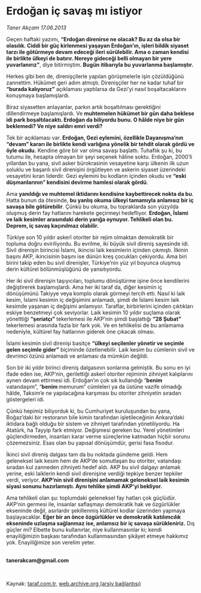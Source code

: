 # Erdoğan iç savaş mı istiyor

*Taner Akçam 17.06.2013*

<div class="yazi"><p>Geçen haftaki yazımı, <b>“Erdoğan direnirse ne olacak? Bu az da olsa bir olasılık. Ciddi bir güç kirlenmesi yaşayan Erdoğan’ın, işleri bildik siyaset tarzı ile götürmeye devam edeceği ileri sürülebilir. Ama o zaman kendisi ile birlikte ülkeyi de batırır. Nereye gideceği belli olmayan bir yere yuvarlanırız”</b>, diye bitirmiştim<b>. Bugün itibarıyla bu yuvarlanma başlamıştır.</b></p>
<p>Herkes gibi ben de, direnişçilerle yapılan görüşmelerle işin çözüldüğünü zannettim. Hükümet geri adım atmıştı. Direnişçiler her ne kadar tuhaf bir <b>“burada kalıyoruz”</b> açıklaması yaptılarsa da Gezi’yi nasıl boşaltacaklarını konuşmaya başlamışlardı.</p>
<p>Biraz siyasetten anlayanlar, parkın artık boşaltılması gerektiğini dillendirmeye başlamışlardı. Ve <b>muhtemelen hükümet bir gün daha beklese idi park boşaltılacaktı. Erdoğan da biliyordu bunu. O hâlde niye bir gün beklemedi? Ve niye saldırı emri verdi?</b></p>
<p>Tek bir açıklaması var. <b>Erdoğan, Gezi eylemini, özellikle Dayanışma’nın “devam” kararı ile birlikte kendi varlığına yönelik bir tehdit olarak gördü ve öyle okudu.</b> Kendine göre bir var olma savaşı başlattı. Tuhaflık şu ki, bu tutumu ile, hesapta olmayan bir şeyi seçenek hâline soktu. Erdoğan, 2000’li yıllardan bu yana, sivil asker bürokrasinin vesayetine karşı ülkenin ilk uzun soluklu ve başarılı sivil direnişini örgütleyen ve askerin siyaset üzerindeki vesayetini kıran liderdir. Gezi eylemini bu kodların içinden okudu ve <b>“eski düşmanlarının” kendisini devirme hamlesi olarak gördü</b>.</p>
<p>Ama <b>yanıldığı ve muhtemel iktidarını kendisine kaybettirecek nokta da bu</b>.<b> </b>Hatta bunun da ötesinde, <b>bu yanlış okuma ülkeyi tamamıyla anlamsız bir iç savaşa bile götürebilir</b>. Çünkü bu okuma, bu topraklarda son yüzyılda oluşmuş derin fay hatlarını harekete geçirmeyi hedefliyor. <b>Erdoğan, İslami ve laik kesimler arasındaki derin yarığa oynuyor. Tehlikeli olan bu. Deprem, iç savaş kaçınılmaz olabilir.</b></p>
<p>Türkiye son 10 yıldır askerî otoriter bir rejim olmaktan demokratik bir topluma doğru eviriliyordu. Bu evrilme, iki büyük sivil direniş sayesinde idi. Sivil direnişin birincisi İslami, ikincisi laik kesimlerin içinden çıkmıştı. İlkinin başını AKP, ikincisinin başını ise dünün kreş çocukları çekiyordu. Ama biri birini takip eden bu sivil direnişler, Türkiye’nin yüz yıl boyunca oluşmuş derin kültürel bölünmüşlüğünü de yansıtıyordu.</p>
<p>Her iki sivil direnişin taşıyıcıları, toplumu dönüştürme işine önce kendilerini değiştirerek başlamışlardı. Ama her iki taraf da, diğer kesimin iç dönüşümünü Takiyye veya komplo olarak görmeyi tercih etti. Nasıl ki laik kesim, İslami kesimin iç değişimini anlamadı, şimdi de İslami kesim laik kesimde yaşanan iç değişimi anlamıyor. Taraflar, birbirlerini içinden çıktıkları eskiye benzetmeyi çok seviyorlar. Laik kesimin 10 yıldır suçlama olarak yönelttiği <b>“şeriatçı”</b> tekerlemesi ile AKP’nin şimdi başlattığı <b>“28 Şubat”</b> tekerlemesi arasında fazla bir fark yok. Ve en tehlikelisi de bu anlamama nedeniyle, kültürel fay hatlarının giderek öne çıkacak olması.</p>
<p>İslami kesimin sivil direnişi basitçe <b>“ülkeyi seçilenler yönetir ve seçimle gelen seçimle gider”</b> biçiminde özetlenebilir. Laik kesim bu cümlenin sivil ve devrimci özünü anlamadı ve anlaması da mümkün değildi.</p>
<p>Son bir iki yıldır birinci direniş dalgasının sonlarına gelmiştik. Bu sonu en iyi ifade eden ise, AKP’nin, gerilettiği askerî otoriter rejiminin zihniyet kalıplarını aynen devam ettirmesi idi. Erdoğan’ın çok sık kullandığı “<b>benim</b> vatandaşım”, “<b>benim </b>memurum” cümleleri ya da üstüne vazife olmadığı hâlde, Taksim’e ne yapılacağına karşıması bu otoriter zihniyetin sıradan göstergeleri idi.</p>
<p>Çünkü hepimiz biliyorduk ki, bu Cumhuriyet kuruluşundan bu yana, Boğaz’daki bir restoranın bile kimin tarafından işletileceğinin Ankara’daki iktidara bağlı olduğu bir sistem ve zihniyet tarafından yönetiliyordu. Ha Atatürk, ha Tayyip fark etmiyor. Değişmesi gereken bu. Yerel yönetimleri güçlendirmeden, insanları karar verme süreçlerine katmadan hiçbir sorunu çözemezsiniz. Esas olan bu yapısal dönüşümdür, gerisi fasa fisodur.</p>
<p>İkinci sivil direniş dalgası tam da bu noktada gündeme geldi. Hem geleneksel laik kesim hem de AKP’de somutlaşan bu otoriter, vatandaşı sıradan kul zanneden zihniyeti hedef aldı. AKP bu sivil dalgayı anlamak yerine, eski laiklerin kendi sivil direnişine verdiği tepkiye benzer tepkiler verdi, veriyor. <b>AKP’nin sivil direnişini anlamamak geleneksel laik kesimin siyasi sonunu hazırlamıştı. Aynı tehlike şimdi AKP’yi bekliyor.</b></p>
<p>Ama tehlikeli olan şu: toplumdaki geleneksel fay hatları çok güçlüdür. AKP’nin germesi ile, insanlar saflaşmayı demokratik hak ve özgürlükler ekseninde değil, asırlardır şekillenmiş kültürel kodlar üzerinden yapmaya başlayacaklar. <b>Eğer bir an önce özgürlükler ve demokratik katılımcılık ekseninde uzlaşma sağlanmaz ise, anlamsız bir iç savaşa sürükleniriz.</b> Dış güçler mi? Elbette bunu kullanırlar, niye kullanmasınlar ki; kendi enayiliğimizin başkası tarafından kullanmasından şikâyet etmeye hakkımız yok. Enayiliğimize son verelim yeter.</p><b>
<p><br/>tanerakcam@gmail.com</p>
<p></p></b> 
</div>

Kaynak: [taraf.com.tr](http://www.taraf.com.tr:80/taner-akcam/makale-erdogan-ic-savas-mi-istiyor.htm), [web.archive.org (arşiv bağlantısı)](http://web.archive.org/web/20130620161603/http://www.taraf.com.tr:80/taner-akcam/makale-erdogan-ic-savas-mi-istiyor.htm)
